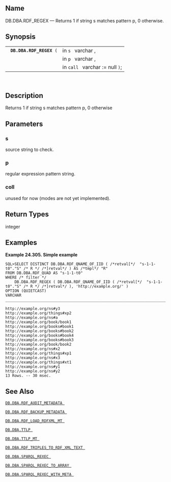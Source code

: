 <div id="fn_rdf_regex" class="refentry">

<div class="titlepage">

</div>

<div class="refnamediv">

## Name

DB.DBA.RDF_REGEX — Returns 1 if string s matches pattern p, 0 otherwise.

</div>

<div class="refsynopsisdiv">

## Synopsis

<div id="fsyn_rdf_regex" class="funcsynopsis">

|                               |                                 |
|-------------------------------|---------------------------------|
| ` `**`DB.DBA.RDF_REGEX`**` (` | in `s ` varchar ,               |
|                               | in `p ` varchar ,               |
|                               | in `call ` varchar := null `)`; |

<div class="funcprototype-spacer">

 

</div>

</div>

</div>

<div id="desc_rdf_regex" class="refsect1">

## Description

Returns 1 if string s matches pattern p, 0 otherwise

</div>

<div id="params_rdf_regex" class="refsect1">

## Parameters

<div id="id103839" class="refsect2">

### s

source string to check.

</div>

<div id="id103842" class="refsect2">

### p

regular expression pattern string.

</div>

<div id="id103845" class="refsect2">

### coll

unused for now (modes are not yet implemented).

</div>

</div>

<div id="ret_rdf_regex" class="refsect1">

## Return Types

integer

</div>

<div id="examples_rdf_regex" class="refsect1">

## Examples

<div id="ex_rdf_regex" class="example">

**Example 24.305. Simple example**

<div class="example-contents">

``` screen
SQL>SELECT DISTINCT DB.DBA.RDF_QNAME_OF_IID ( /*retval[*/  "s-1-1-t0"."S" /* R */ /*]retval*/ ) AS /*tmpl*/ "R"
FROM DB.DBA.RDF_QUAD AS "s-1-1-t0"
WHERE /* filter */
    DB.DBA.RDF_REGEX ( DB.DBA.RDF_QNAME_OF_IID ( /*retval[*/  "s-1-1-t0"."S" /* R */ /*]retval*/ ), 'http://example.org/' )
OPTION (QUIETCAST)
VARCHAR
_______________________________________________________________________________

http://example.org/ns#y3
http://example.org/things#xp2
http://example.org/ns#a
http://example.org/book/book1
http://example.org/books#book1
http://example.org/books#book2
http://example.org/books#book4
http://example.org/books#book3
http://example.org/book/book2
http://example.org/ns#x2
http://example.org/things#xp1
http://example.org/ns#x3
http://example.org/things#xt1
http://example.org/ns#y1
http://example.org/ns#y2
13 Rows. -- 30 msec.
```

</div>

</div>

  

</div>

<div id="seealso_rdf_regex" class="refsect1">

## See Also

<a href="fn_rdf_audit_metadata.html" class="link"
title="DB.DBA.RDF_AUDIT_METADATA"><code
class="function">DB.DBA.RDF_AUDIT_METADATA </code></a>

<a href="fn_rdf_backup_metadata.html" class="link"
title="DB.DBA.RDF_BACKUP_METADATA"><code
class="function">DB.DBA.RDF_BACKUP_METADATA </code></a>

<a href="fn_rdf_load_rdfxml_mt.html" class="link"
title="DB.DBA.RDF_LOAD_RDFXML_MT"><code
class="function">DB.DBA.RDF_LOAD_RDFXML_MT </code></a>

<a href="fn_ttlp.html" class="link" title="DB.DBA.TTLP"><code
class="function">DB.DBA.TTLP </code></a>

<a href="fn_ttlp_mt.html" class="link" title="DB.DBA.TTLP_MT"><code
class="function">DB.DBA.TTLP_MT </code></a>

<a href="fn_rdf_triples_to_rdf_xml_text.html" class="link"
title="DB.DBA.RDF_TRIPLES_TO_RDF_XML_TEXT"><code
class="function">DB.DBA.RDF_TRIPLES_TO_RDF_XML_TEXT </code></a>

<a href="fn_sparql_rexec.html" class="link"
title="DB.DBA.SPARQL_REXEC"><code
class="function">DB.DBA.SPARQL_REXEC </code></a>

<a href="fn_sparql_rexec_to_array.html" class="link"
title="DB.DBA.SPARQL_REXEC_TO_ARRAY"><code
class="function">DB.DBA.SPARQL_REXEC_TO_ARRAY </code></a>

<a href="fn_sparql_rexec_with_meta.html" class="link"
title="DB.DBA.SPARQL_REXEC_WITH_META"><code
class="function">DB.DBA.SPARQL_REXEC_WITH_META </code></a>

</div>

</div>

